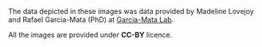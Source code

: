 The data depicted in these images was data provided by Madeline Lovejoy and Rafael Garcia-Mata (PhD) at [Garcia-Mata Lab](https://www.garciamatalab.com/).

All the images are provided under **CC-BY** licence.
